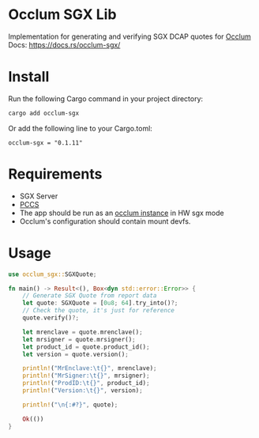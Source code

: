 # Occlum SGX Lib
Implementation for generating and verifying SGX DCAP quotes for [Occlum](https://github.com/occlum/occlum)
Docs: https://docs.rs/occlum-sgx/

# Install

Run the following Cargo command in your project directory:

```bash
cargo add occlum-sgx
```
Or add the following line to your Cargo.toml:
```
occlum-sgx = "0.1.11"
```

# Requirements
- SGX Server
- [PCCS](https://github.com/intel/SGXDataCenterAttestationPrimitives/blob/master/QuoteGeneration/pccs/README.md)
- The app should be run as an [occlum instance](https://occlum.readthedocs.io/en/latest/quickstart.html) in HW sgx mode
- Occlum's configuration should contain mount devfs.

# Usage

```rust
use occlum_sgx::SGXQuote;

fn main() -> Result<(), Box<dyn std::error::Error>> {
    // Generate SGX Quote from report data
    let quote: SGXQuote = [0u8; 64].try_into()?;
    // Check the quote, it's just for reference
    quote.verify()?;

    let mrenclave = quote.mrenclave();
    let mrsigner = quote.mrsigner();
    let product_id = quote.product_id();
    let version = quote.version();

    println!("MrEnclave:\t{}", mrenclave);
    println!("MrSigner:\t{}", mrsigner);
    println!("ProdID:\t{}", product_id);
    println!("Version:\t{}", version);

    println!("\n{:#?}", quote);

    Ok(())
}
```